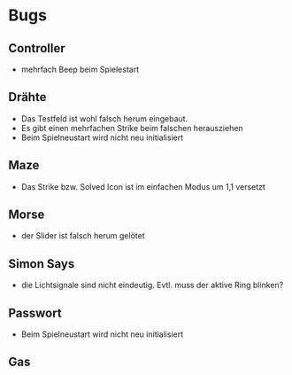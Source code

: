 # Bugs

## Controller

- mehrfach Beep beim Spielestart

## Drähte

- Das Testfeld ist wohl falsch herum eingebaut.
- Es gibt einen mehrfachen Strike beim falschen herausziehen
- Beim Spielneustart wird nicht neu initialisiert

## Maze

- Das Strike bzw. Solved Icon ist im einfachen Modus um 1,1 versetzt

## Morse

- der Slider ist falsch herum gelötet

## Simon Says

- die Lichtsignale sind nicht eindeutig. Evtl. muss der aktive Ring blinken?

## Passwort

- Beim Spielneustart wird nicht neu initialisiert

## Gas